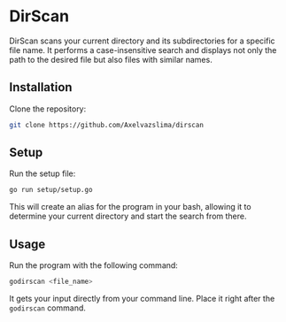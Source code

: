 # DirScan

DirScan scans your current directory and its subdirectories for a specific file name. It performs a case-insensitive search and displays not only the path to the desired file but also files with similar names.

## Installation

Clone the repository:

```sh
git clone https://github.com/Axelvazslima/dirscan
```

## Setup

Run the setup file:

```sh
go run setup/setup.go
```

This will create an alias for the program in your bash, allowing it to determine your current directory and start the search from there.

## Usage

Run the program with the following command:

```sh
godirscan <file_name>
```

It gets your input directly from your command line. Place it right after the `godirscan` command.
